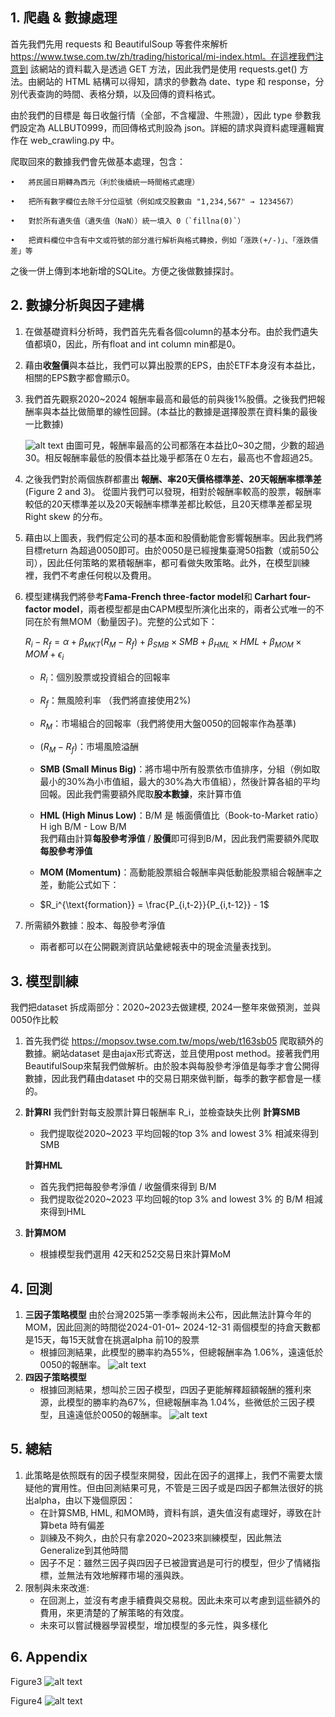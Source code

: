 ## 1. 爬蟲 & 數據處理

首先我們先用 requests 和 BeautifulSoup 等套件來解析 https://www.twse.com.tw/zh/trading/historical/mi-index.html。在這裡我們注意到 該網站的資料載入是透過 GET 方法，因此我們是使用 requests.get() 方法。由網站的 HTML 結構可以得知，請求的參數為 date、type 和 response，分別代表查詢的時間、表格分類，以及回傳的資料格式。

由於我們的目標是 每日收盤行情（全部，不含權證、牛熊證），因此 type 參數我們設定為 ALLBUT0999，而回傳格式則設為 json。詳細的請求與資料處理邏輯實作在 web_crawling.py 中。

爬取回來的數據我們會先做基本處理，包含：

	•	將民國日期轉為西元（利於後續統一時間格式處理）

	•	把所有數字欄位去除千分位逗號（例如成交股數由 "1,234,567" → 1234567）

	•	對於所有遺失值（遺失值（NaN））統一填入 0（`fillna(0)`）

	•	把資料欄位中含有中文或符號的部分進行解析與格式轉換，例如「漲跌(+/-)」、「漲跌價差」等

之後一併上傳到本地新增的SQLite。方便之後做數據探討。

## 2. 數據分析與因子建構
1. 在做基礎資料分析時，我們首先先看各個column的基本分布。由於我們遺失值都填0，因此，所有float and int column min都是0。
2. 藉由**收盤價**與本益比</b>，我們可以算出股票的EPS，由於ETF本身沒有本益比，相關的EPS數字都會顯示0。
3. 我們首先觀察2020~2024 報酬率最高和最低的前與後1%股價。之後我們把報酬率與本益比做簡單的線性回歸。(本益比的數據是選擇股票在資料集的最後一比數據)

    ![alt text](image.png)
    由圖可見，報酬率最高的公司都落在本益比0~30之間，少數的超過30。相反報酬率最低的股價本益比幾乎都落在０左右，最高也不會超過25。
4. 之後我們對於兩個族群都畫出<b> 報酬、率20天價格標準差、20天報酬率標準差</b> (Figure 2 and 3)。
    從圖片我們可以發現，相對於報酬率較高的股票，報酬率較低的20天標準差以及20天報酬率標準差都比較低，且20天標準差都呈現Right skew 的分布。
5. 藉由以上圖表，我們假定公司的基本面和股價動能會影響報酬率。因此我們將目標return 為超過0050即可。由於0050是已經搜集臺灣50指數（或前50公司），因此任何策略的累積報酬率，都可看做失敗策略。此外，在模型訓練裡，我們不考慮任何稅以及費用。
6. 模型建構我們將參考<b>Fama-French three-factor model</b>和<b> Carhart four-factor model</b>，兩者模型都是由CAPM模型所演化出來的，兩者公式唯一的不同在於有無MOM（動量因子)。完整的公式如下：

    $R_i - R_f = \alpha + \beta_{MKT}(R_M - R_f) + \beta_{SMB}\times SMB + \beta_{HML}\times HML + \beta_{MOM}\times MOM + \epsilon_i$
    - $R_i$：個別股票或投資組合的回報率  
    - $R_f$：無風險利率 （我們將直接使用2%) 
    - $R_M$：市場組合的回報率（我們將使用大盤0050的回報率作為基準)
    - $(R_M - R_f)$：市場風險溢酬  

    - **SMB (Small Minus Big)**：將市場中所有股票依市值排序，分組（例如取最小的30%為小市值組，最大的30%為大市值組），然後計算各組的平均回報。因此我們需要額外爬取<b>股本數據</b>，來計算市值
    - **HML (High Minus Low)**：B/M 是 帳面價值比（Book-to-Market ratio） 
    H igh B/M - Low B/M  
    我們藉由計算<b>每股參考淨值</b> / <b> 股價</b>即可得到B/M，因此我們需要額外爬取 <b>每股參考淨值</b>

    - **MOM (Momentum)**：高動能股票組合報酬率與低動能股票組合報酬率之差，動能公式如下：
    - $R_i^{\text{formation}} = \frac{P_{i,t-2}}{P_{i,t-12}} - 1$
7. 所需額外數據：股本、每股參考淨值
    - 兩者都可以在公開觀測資訊站彙總報表中的現金流量表找到。
>

## 3. 模型訓練
我們把dataset 拆成兩部分：2020~2023去做建模, 2024一整年來做預測，並與0050作比較
1. 首先我們從 https://mopsov.twse.com.tw/mops/web/t163sb05 爬取額外的數據。網站dataset 是由ajax形式寄送，並且使用post method。接著我們用BeautifulSoup來幫我們做解析。由於股本與每股參考淨值是每季才會公開得數據，因此我們藉由dataset 中的交易日期來做判斷，每季的數字都會是一樣的。
2. <b>計算RI</b>
    我們針對每支股票計算日報酬率 R_i，並檢查缺失比例
    <b>計算SMB </b>
    - 我們提取從2020~2023 平均回報的top 3% and lowest 3% 相減來得到SMB
    
    <b>計算HML</b>
    - 首先我們把每股參考淨值 / 收盤價來得到 B/M
    - 我們提取從2020~2023 平均回報的top 3% and lowest 3% 的 B/M 相減來得到HML

3. <b>計算MOM</b>
    - 根據模型我們選用 42天和252交易日來計算MoM

## 4. 回測
1. <b>三因子策略模型 </b>
由於台灣2025第一季季報尚未公布，因此無法計算今年的MOM，因此回測的時間從2024-01-01~ 2024-12-31
兩個模型的持倉天數都是15天，每15天就會在挑選alpha 前10的股票
    - 根據回測結果，此模型的勝率約為55%，但總報酬率為 1.06%，遠遠低於0050的報酬率。
    ![alt text](image-7.png)
2. <b>四因子策略模型</b>
    - 根據回測結果，想叫於三因子模型，四因子更能解釋超額報酬的獲利來源，此模型的勝率約為67%，但總報酬率為 1.04%，些微低於三因子模型，且遠遠低於0050的報酬率。
    ![alt text](image-8.png)
    
## 5. 總結
1. 此策略是依照既有的因子模型來開發，因此在因子的選擇上，我們不需要太懷疑他的實用性。但由回測結果可見，不管是三因子或是四因子都無法很好的挑出alpha，由以下幾個原因：
    - 在計算SMB, HML, 和MOM時，資料有誤，遺失值沒有處理好，導致在計算beta 時有偏差
    - 訓練及不夠久，由於只有拿2020~2023來訓練模型，因此無法Generalize到其他時間
    - 因子不足：雖然三因子與四因子已被證實過是可行的模型，但少了情緒指標，並無法有效地解釋市場的漲與跌。
2. 限制與未來改進:
    - 在回測上，並沒有考慮手續費與交易稅。因此未來可以考慮到這些額外的費用，來更清楚的了解策略的有效度。
    - 未來可以嘗試機器學習模型，增加模型的多元性，與多樣化
## 6. Appendix
Figure3
![alt text](image-5.png)

Figure4
![alt text](image-6.png)

